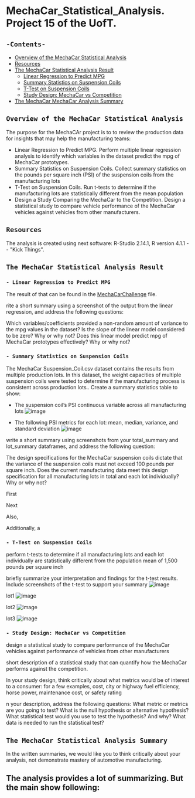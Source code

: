 # MechaCar_Statistical_Analysis. Project 15 of the UofT.
## `-Contents-`	
	
- [Overview of the MechaCar Statistical Analysis](#Overview-of-the-MechaCar-Statistical-Analysis)	
- [Resources](#resources)	
- [The MechaCar Statistical Analysis Result](#The-MechaCar-Analysis-Result)
  - [Linear Regression to Predict MPG](#Linear-Regression-to-Predict-MPG)	
  - [Summary Statistics on Suspension Coils](#Summary-Statistics-on-Suspension-Coils)
  - [T-Test on Suspension Coils](#T-Test-on-Suspension-Coils)
  - [Study Design: MechaCar vs Competition](#Study-Design:-MechaCar-vs-Competition)
- [The MechaCar MechaCar Analysis Summary](#The-MechaCar-Statistical-Analysis-Summary)	
## `Overview of the MechaCar Statistical Analysis`	
	
The purpose for the MechaCAr project is to to review the production data for insights that may help the manufacturing teams:
  - Linear Regression to Predict MPG. Perform multiple linear regression analysis to identify which variables in the dataset predict the mpg of MechaCar prototypes.
  - Summary Statistics on Suspension Coils. Collect summary statistics on the pounds per square inch (PSI) of the suspension coils from the manufacturing lots
  - T-Test on Suspension Coils. Run t-tests to determine if the manufacturing lots are statistically different from the mean population
  - Design a Study Comparing the MechaCar to the Competition. Design a statistical study to compare vehicle performance of the MechaCar vehicles against vehicles from other manufacturers. 

## `Resources`	
The analysis is created using next software: R-Studio 2.14.1, R version 4.1.1 -- "Kick Things".

## `The MechaCar Statistical Analysis Result`	
### `- Linear Regression to Predict MPG`	
The result of that can be found in the [MechaCarChallenge](./MechaCarChallenge.R) file.	

rite a short summary using a screenshot of the output from the linear regression, and address the following questions:

Which variables/coefficients provided a non-random amount of variance to the mpg values in the dataset?
Is the slope of the linear model considered to be zero? Why or why not?
Does this linear model predict mpg of MechaCar prototypes effectively? Why or why not?

### `- Summary Statistics on Suspension Coils`	

The MechaCar Suspension_Coil.csv dataset contains the results from multiple production lots. In this dataset, the weight capacities of multiple suspension coils were tested to determine if the manufacturing process is consistent across production lots.. Create a summary statistics table to show:

- The suspension coil’s PSI continuous variable across all manufacturing lots
![image](https://user-images.githubusercontent.com/68247343/136715702-8d0f65d7-8e4b-4f0a-b3a4-808b797e5c4c.png)


- The following PSI metrics for each lot: mean, median, variance, and standard deviation
![image](https://user-images.githubusercontent.com/68247343/136715703-693d70fc-ddba-49c4-82f4-47737787cf68.png)


write a short summary using screenshots from your total_summary and lot_summary dataframes, and address the following question:

The design specifications for the MechaCar suspension coils dictate that the variance of the suspension coils must not exceed 100 pounds per square inch. Does the current manufacturing data meet this design specification for all manufacturing lots in total and each lot individually? Why or why not?

First 

Next 

Also, 

Additionally, a

### `- T-Test on Suspension Coils`	

perform t-tests to determine if all manufacturing lots and each lot individually are statistically different from the population mean of 1,500 pounds per square inch


 briefly summarize your interpretation and findings for the t-test results. Include screenshots of the t-test to support your summary
![image](https://user-images.githubusercontent.com/68247343/136715709-59b7fcbb-103a-428f-a92c-a07a1a7815f7.png)


lot1
![image](https://user-images.githubusercontent.com/68247343/136715711-b2a5d4f5-48f0-429b-ae59-e5680cc3f856.png)


lot2
![image](https://user-images.githubusercontent.com/68247343/136715716-33d99185-76c1-49fa-b3a4-2c8ec7069c0c.png)


lot3
![image](https://user-images.githubusercontent.com/68247343/136715721-5cc74da0-c5e7-4a0f-a682-3c7f19079d75.png)


### `- Study Design: MechaCar vs Competition`	

design a statistical study to compare performance of the MechaCar vehicles against performance of vehicles from other manufacturers

short description of a statistical study that can quantify how the MechaCar performs against the competition. 

In your study design, think critically about what metrics would be of interest to a consumer: for a few examples, cost, city or highway fuel efficiency, horse power, maintenance cost, or safety rating

n your description, address the following questions:
What metric or metrics are you going to test?
What is the null hypothesis or alternative hypothesis?
What statistical test would you use to test the hypothesis? And why?
What data is needed to run the statistical test?

## `The MechaCar Statistical Analysis Summary`	

In the written summaries, we would like you to think critically about your analysis, not demonstrate mastery of automotive manufacturing.

The analysis provides a lot of summarizing. 
But the main show following:
- 

